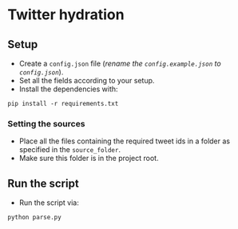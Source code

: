 # Twitter hydration

## Setup

- Create a `config.json` file (_rename the `config.example.json` to `config.json`_).
- Set all the fields according to your setup.
- Install the dependencies with:

```
pip install -r requirements.txt
```

### Setting the sources

- Place all the files containing the required tweet ids in a folder as specified in the `source_folder`.
- Make sure this folder is in the project root.

## Run the script

- Run the script via:

```
python parse.py
```